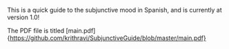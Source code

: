 This is a quick guide to the subjunctive mood in Spanish, and is currently at version 1.0!

The PDF file is titled [main.pdf]{https://github.com/krithravi/SubjunctiveGuide/blob/master/main.pdf}
